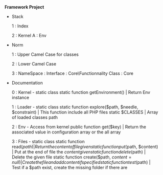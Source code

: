 **Framework Project**

* Stack 
    
    
    1 : Index
    
    2 : Kernel
        A : Env
    
    
* Norm


    1 : Upper Camel Case for classes
    
    2 : Lower Camel Case
    
    3 : NameSpace :
        Interface : Core\Functionnality
        Class : Core
        
* Documentation


    0 : Kernel -
        static class
        static function getEnvironment() | Return Env instance

    1 : Loader -
        static class
        static function explore($path, $needle, $constraint) | This function include all PHP files
        static $CLASSES | Array of loaded classes path
        
    2 : Env -
        Access from kernel
        public function get($key) | Return the associated value in configuration array or the all array
        
    3 : Files -
        static class
        static function read($path) | Return the content of file given
        static function put($path, $content) | Put at the end of file the $content given
        static function delete($path) | Delete the given file
        static function create($path, $content = null) | Create the file and add content if specified
        static function test($path) | Test if a $path exist, create the missing folder if there are